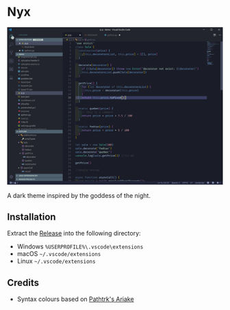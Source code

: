 # Nyx

![Nyx screenshot](./assets/screenshot.png)

A dark theme inspired by the goddess of the night.

## Installation

Extract the [Release](https://github.com/iambenzo/vscode-theme-nyx/releases) into the following directory:

* Windows `%USERPROFILE%\.vscode\extensions`
* macOS `~/.vscode/extensions`
* Linux `~/.vscode/extensions`

## Credits

* Syntax colours based on [Pathtrk's Ariake](https://github.com/pathtrk/ariake-dark-syntax)